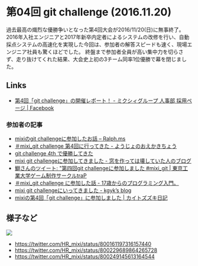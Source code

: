 # 第04回 git challenge (2016.11.20)

過去最高の熾烈な優勝争いとなった第4回大会が2016/11/20(日)に無事終了。
2016年入社エンジニアと2017年新卒内定者によるシステムの改修を行い、自動採点システムの高速化を実現した今回は、参加者の解答スピードも速く、現場エンジニア社員も驚くほどでした。
終盤まで参加者全員が高い集中力を切らさず、走り抜けてくれた結果、大会史上初の3チーム同率1位優勝で幕を閉じました。

## Links

- [第4回「git challenge」の開催レポート！ - ミクシィグループ 人事部 採用ページ | Facebook](https://www.facebook.com/mixihr/posts/1791709014418414)

### 参加者の記事

- [mixiのgit challengeに参加したお話 – Ralph.ms](https://ralph.ms/2016/11/20/git_challenge_4/)
- [＃mixi_git challenge 第4回に行ってきた - ようじょのおえかきちょう](http://yamasy1549.hateblo.jp/entry/2016/11/20/220951)
- [git challenge 4th で優勝してきた](http://blog.itkq.jp/post/git-challenge/)
- [mixi git challengeに参加してきました - 窓を作っては壊していた人のブログ](http://teitoku-window.hatenablog.com/entry/2016/11/21/001629)
- [鰤さんのツイート: "第四回git challengeに参加しました #mixi_git | 東京工業大学ゲーム制作サークルtraP](https://twitter.com/_n_ari/status/800365185470906368)
- [＃mixi_git challenge に参加した話 - 17歳からのプログラミング入門。](http://iruyan-zak.hateblo.jp/entry/2016/11/23/014547)
- [mixi git challengeにいってきました - kgyk’s blog](http://kgyk1993.hatenadiary.jp/entry/2016/11/21/191955)
- [mixiの第4回「git challenge」に参加しました | カイトズズキ日記](http://www.kaitosuzuki.com/posts/1648279)

## 様子など

![](../images/04/01.jpg)

- https://twitter.com/HR_mixi/status/800161197316157440
- https://twitter.com/HR_mixi/status/800229689864265728
- https://twitter.com/HR_mixi/status/800249145613164544
